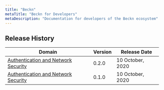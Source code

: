 ```yaml
---
title: "Beckn"
metaTitle: "Beckn for Developers"
metaDescription: "Documentation for developers of the Beckn ecosystem"
---
```


## Release History

| Domain                | Version   |    Release Date       |
|-----------------------|-----------|-----------------------|
| [Authentication and Network Security ](https://github.com/beckn/protocol-specifications/tree/fd154368c4670218ce6ad0fc8ee4ada5c401b485/final-mile-delivery/v0)   |  0.2.0  |    10 October, 2020      |
| [Authentication and Network Security ](https://github.com/beckn/protocol-specifications/tree/fd154368c4670218ce6ad0fc8ee4ada5c401b485/final-mile-delivery/v0)   |  0.1.0  |    10 October, 2020      |

